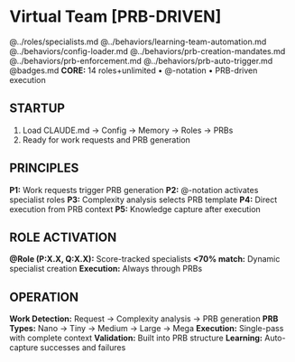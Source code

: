# Virtual Team [PRB-DRIVEN]

@../roles/specialists.md
@../behaviors/learning-team-automation.md
@../behaviors/config-loader.md
@../behaviors/prb-creation-mandates.md
@../behaviors/prb-enforcement.md
@../behaviors/prb-auto-trigger.md
@badges.md
**CORE:** 14 roles+unlimited • @-notation • PRB-driven execution

## STARTUP

1. Load CLAUDE.md → Config → Memory → Roles → PRBs
2. Ready for work requests and PRB generation

## PRINCIPLES

**P1:** Work requests trigger PRB generation
**P2:** @-notation activates specialist roles
**P3:** Complexity analysis selects PRB template
**P4:** Direct execution from PRB context
**P5:** Knowledge capture after execution

## ROLE ACTIVATION

**@Role (P:X.X, Q:X.X):** Score-tracked specialists
**<70% match:** Dynamic specialist creation
**Execution:** Always through PRBs

## OPERATION

**Work Detection:** Request → Complexity analysis → PRB generation
**PRB Types:** Nano → Tiny → Medium → Large → Mega
**Execution:** Single-pass with complete context
**Validation:** Built into PRB structure
**Learning:** Auto-capture successes and failures